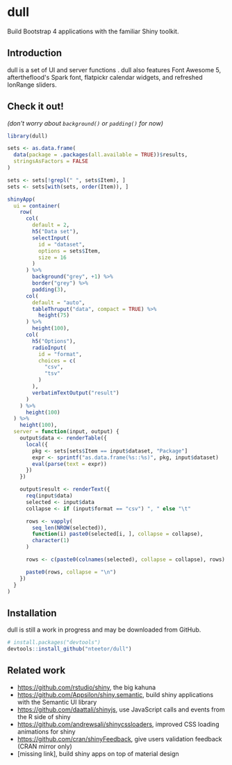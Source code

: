 # dull

Build Bootstrap 4 applications with the familiar Shiny toolkit.

## Introduction

dull is a set of UI and server functions . dull also features Font Awesome 5,
aftertheflood's Spark font, flatpickr calendar widgets, and refreshed IonRange
sliders.

## Check it out!

_(don't worry about `background()` or `padding()` for now)_

```R
library(dull)

sets <- as.data.frame(
  data(package = .packages(all.available = TRUE))$results,
  stringsAsFactors = FALSE
)

sets <- sets[!grepl(" ", sets$Item), ]
sets <- sets[with(sets, order(Item)), ]

shinyApp(
  ui = container(
    row(
      col(
        default = 2,
        h5("Data set"),
        selectInput(
          id = "dataset",
          options = sets$Item,
          size = 16
        )
      ) %>%
        background("grey", +1) %>%
        border("grey") %>%
        padding(3),
      col(
        default = "auto",
        tableThruput("data", compact = TRUE) %>%
          height(75)
      ) %>%
        height(100),
      col(
        h5("Options"),
        radioInput(
          id = "format",
          choices = c(
            "csv",
            "tsv"
          )
        ),
        verbatimTextOutput("result")
      )
    ) %>%
      height(100)
  ) %>%
    height(100),
  server = function(input, output) {
    output$data <- renderTable({
      local({
        pkg <- sets[sets$Item == input$dataset, "Package"]
        expr <- sprintf("as.data.frame(%s::%s)", pkg, input$dataset)
        eval(parse(text = expr))
      })
    })

    output$result <- renderText({
      req(input$data)
      selected <- input$data
      collapse <- if (input$format == "csv") ", " else "\t"

      rows <- vapply(
        seq_len(NROW(selected)),
        function(i) paste0(selected[i, ], collapse = collapse),
        character(1)
      )

      rows <- c(paste0(colnames(selected), collapse = collapse), rows)

      paste0(rows, collapse = "\n")
    })
  }
)
```

## Installation

dull is still a work in progress and may be downloaded from GitHub.

```R
# install.packages("devtools")
devtools::install_github("nteetor/dull")
```

## Related work

* https://github.com/rstudio/shiny, the big kahuna
* https://github.com/Appsilon/shiny.semantic, build shiny applications with the
  Semantic UI library
* https://github.com/daattali/shinyjs, use JavaScript calls and events from the
  R side of shiny
* https://github.com/andrewsali/shinycssloaders, improved CSS loading animations
  for shiny
* https://github.com/cran/shinyFeedback, give users validation feedback (CRAN
  mirror only)
* [missing link], build shiny apps on top of material design
